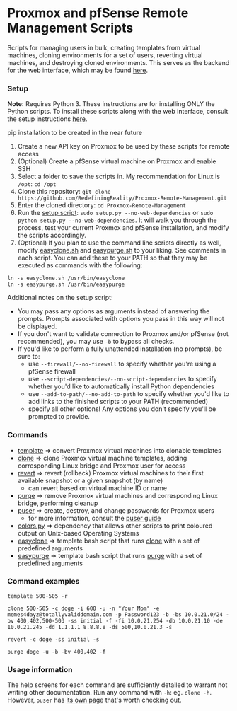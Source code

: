 # Proxmox and pfSense Remote Management Scripts

Scripts for managing users in bulk, creating templates from virtual machines, cloning environments for a set of users, reverting virtual machines, and destroying cloned environments. This serves as the backend for the web interface, which may be found [here](Web.md).

### Setup
**Note:** Requires Python 3. These instructions are for installing ONLY the Python scripts. To install these scripts along with the web interface, consult the setup instructions [here](Web.md).

pip installation to be created in the near future
1. Create a new API key on Proxmox to be used by these scripts for remote access
1. (Optional) Create a pfSense virtual machine on Proxmox and enable SSH
1. Select a folder to save the scripts in. My recommendation for Linux is `/opt`: `cd /opt`
1. Clone this repository: `git clone https://github.com/RedefiningReality/Proxmox-Remote-Management.git`
1. Enter the cloned directory: `cd Proxmox-Remote-Management`
1. Run the [setup script](setup.py): `sudo setup.py --no-web-dependencies` or `sudo python setup.py --no-web-dependencies`. It will walk you through the process, test your current Proxmox and pfSense installation, and modify the scripts accordingly.
1. (Optional) If you plan to use the command line scripts directly as well, modify [easyclone.sh](scripts/easyclone.sh) and [easypurge.sh](scripts/easypurge.sh) to your liking. See comments in each script.
You can add these to your PATH so that they may be executed as commands with the following:
```
ln -s easyclone.sh /usr/bin/easyclone
ln -s easypurge.sh /usr/bin/easypurge
```

Additional notes on the setup script:
- You may pass any options as arguments instead of answering the prompts. Prompts associated with options you pass in this way will not be displayed.
- If you don't want to validate connection to Proxmox and/or pfSense (not recommended), you may use `-b` to bypass all checks.
- If you'd like to perform a fully unattended installation (no prompts), be sure to:
  - use `--firewall/--no-firewall` to specify whether you're using a pfSense firewall
  - use `--script-dependencies/--no-script-dependencies` to specify whether you'd like to automatically install Python dependencies
  - use `--add-to-path/--no-add-to-path` to specify whether you'd like to add links to the finished scripts to your PATH (recommended)
  - specify all other options! Any options you don't specify you'll be prompted to provide.

### Commands
- [template](scripts/template.py) ⇒ convert Proxmox virtual machines into clonable templates
- [clone](scripts/clone.py) ⇒ clone Proxmox virtual machine templates, adding corresponding Linux bridge and Proxmox user for access
- [revert](scripts/revert.py) ⇒ revert (rollback) Proxmox virtual machines to their first available snapshot or a given snapshot (by name)
  - can revert based on virtual machine ID or name
- [purge](scripts/purge.py) ⇒ remove Proxmox virtual machines and corresponding Linux bridge, performing cleanup
- [puser](scripts/puser.py) ⇒ create, destroy, and change passwords for Proxmox users
  - for more information, consult the [puser guide](Proxmox%20User%20(PUser)%20Script%20Guide.md)
- [colors.py](scripts/colors.py) ⇒ dependency that allows other scripts to print coloured output on Unix-based Operating Systems
- [easyclone](scripts/easyclone.sh) ⇒ template bash script that runs [clone](scripts/clone.py) with a set of predefined arguments
- [easypurge](scripts/easypurge.sh) ⇒ template bash script that runs [purge](scripts/purge.py) with a set of predefined arguments

### Command examples
`template 500-505 -r`

`clone 500-505 -c doge -i 600 -u -n "Your Mom" -e memes4dayz@totallyvaliddomain.com -p Password123 -b -bs 10.0.21.0/24 -bv 400,402,500-503 -ss initial -f -fi 10.0.21.254 -db 10.0.21.10 -de 10.0.21.245 -dd 1.1.1.1 8.8.8.8 -ds 500,10.0.21.3 -s`

`revert -c doge -ss initial -s`

`purge doge -u -b -bv 400,402 -f`

### Usage information
The help screens for each command are sufficiently detailed to warrant not writing other documentation. Run any command with `-h`: eg. `clone -h`. However, `puser` has [its own page](Proxmox%20User%20(PUser)%20Script%20Guide.md) that's worth checking out.
